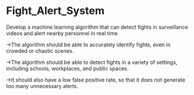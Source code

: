 # Fight_Alert_System
Develop a machine learning algorithm that can detect fights in surveillance videos and alert nearby personnel in real time. 

->The algorithm should be able to accurately identify fights, even in crowded or chaotic scenes.

->The algorithm should be able to detect fights in a variety of settings, including schools, workplaces, and public spaces.

->It should also have a low false positive rate, so that it does not generate too many unnecessary alerts.

